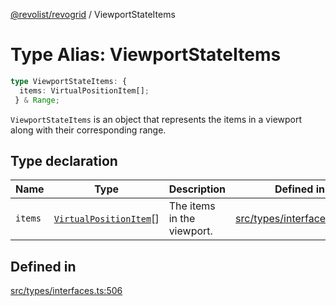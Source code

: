 [@revolist/revogrid](README.md) / ViewportStateItems

# Type Alias: ViewportStateItems

```ts
type ViewportStateItems: {
  items: VirtualPositionItem[];
 } & Range;
```

`ViewportStateItems` is an object that represents the items in a viewport
along with their corresponding range.

## Type declaration

| Name | Type | Description | Defined in |
| ------ | ------ | ------ | ------ |
| `items` | [`VirtualPositionItem`](Interface.VirtualPositionItem.md)[] | The items in the viewport. | [src/types/interfaces.ts:510](https://github.com/revolist/revogrid/blob/93797f94eaa9e63cf9af5b06a562d49fdbb8dcd2/src/types/interfaces.ts#L510) |

## Defined in

[src/types/interfaces.ts:506](https://github.com/revolist/revogrid/blob/93797f94eaa9e63cf9af5b06a562d49fdbb8dcd2/src/types/interfaces.ts#L506)
